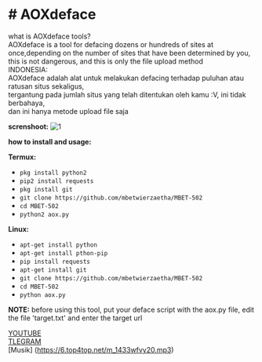 # # AOXdeface

what is AOXdeface tools?<br>
AOXdeface is a tool for defacing dozens or hundreds of sites at once,depending on the number
of sites that have been determined by you, this is not dangerous, and this is only the file upload method<br>
INDONESIA:<br>
AOXdeface adalah alat untuk melakukan defacing terhadap puluhan atau ratusan situs sekaligus,<br>
tergantung pada jumlah situs yang telah ditentukan oleh kamu :V, ini tidak berbahaya,<br>
dan ini hanya metode upload file saja

**screnshoot:**
![1](https://www.pn-bantaeng.go.id/new/20191220_150653.jpg)

**how to install and usage:**

**Termux:**
* `pkg install python2`
* `pip2 install requests`
* `pkg install git`
* `git clone https://github.com/mbetwierzaetha/MBET-502`
* `cd MBET-502`
* `python2 aox.py`

**Linux:**
* `apt-get install python`
* `apt-get install pthon-pip`
* `pip install requests`
* `apt-get install git`
* `git clone https://github.com/mbetwierzaetha/MBET-502`
* `cd MBET-502`
* `python aox.py`

**NOTE:** before using this tool, put your deface script with the aox.py file, edit the file 'target.txt' and enter the target url


[YOUTUBE](https://youtu.be/iRYoqjAIcFg) <br>
[TLEGRAM](https://t.me/Wierzaetha) <br>
[Musik]  (https://6.top4top.net/m_1433wfvy20.mp3)
